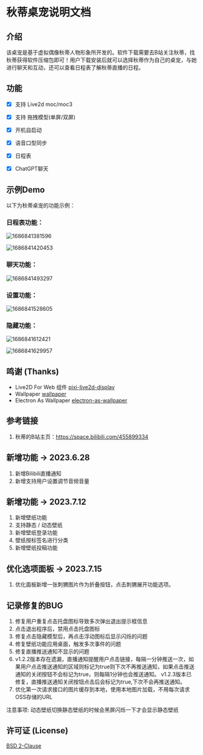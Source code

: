 # 秋蒂桌宠说明文档

## 介绍

该桌宠是基于虚拟偶像秋蒂人物形象所开发的。软件下载需要去B站关注秋蒂，找秋蒂获得软件压缩包即可！用户下载安装后就可以选择秋蒂作为自己的桌宠，与她进行聊天和互动，还可以查看日程表了解秋蒂直播的日程。

## 功能

- [x] 支持 Live2d moc/moc3

- [x] 支持 拖拽模型(单屏/双屏)

- [x] 开机自启动

- [x] 语音口型同步

- [x] 日程表

- [x] ChatGPT聊天

  

## 示例Demo

以下为秋蒂桌宠的功能示例：

### 日程表功能：

![1686841381596](https://dullwolf.oss-cn-shenzhen.aliyuncs.com/1119044963955376128.png)

![1686841420453](https://dullwolf.oss-cn-shenzhen.aliyuncs.com/1119044900071931904.png)



### 聊天功能：

![1686841493297](https://dullwolf.oss-cn-shenzhen.aliyuncs.com/1119044845223018496.png)



### 设置功能：

![1686841528605](https://dullwolf.oss-cn-shenzhen.aliyuncs.com/1119044772074356736.png)



### 隐藏功能：

![1686841612421](https://dullwolf.oss-cn-shenzhen.aliyuncs.com/1119044699496120320.png)

![1686841629957](https://dullwolf.oss-cn-shenzhen.aliyuncs.com/1119044580444995584.png)



## 鸣谢 (Thanks)

- Live2D For Web 组件 [pixi-live2d-display](https://github.com/guansss/pixi-live2d-display)
- Wallpaper [wallpaper](https://github.com/sindresorhus/wallpaper)
- Electron As Wallpaper [electron-as-wallpaper](https://github.com/meslzy/electron-as-wallpaper)

## 参考链接

1. 秋蒂的B站主页：https://space.bilibili.com/455899334

## 新增功能 -> 2023.6.28

1. 新增Bilibili直播通知
2. 新增支持用户设置调节音频音量

## 新增功能 -> 2023.7.12

1. 新增壁纸功能
2. 支持静态 / 动态壁纸
3. 新增壁纸登录功能
4. 壁纸按标签名进行分类
5. 新增壁纸投稿功能

## 优化选项面板 -> 2023.7.15

1. 优化面板新增一张刺猬图片作为折叠按钮，点击刺猬展开功能选项。

## 记录修复的BUG

1. 修复用户重复点击托盘图标导致多次弹出退出提示框信息
2. 点击退出程序后，禁用点击托盘图标
3. 修复点击隐藏模型后，再点击浮动图标后显示闪烁的问题
4. 修复壁纸功能应用桌面，触发多次事件的问题
5. 修复直播推送通知不显示的问题
6. v1.2.2版本存在遗漏，直播通知提醒用户点击链接，每隔一分钟推送一次，如果用户点击推送通知的区域则标记为true则下次不再推送通知，如果点击推送通知的关闭按钮不会标记为true，则每隔1分钟也会推送通知。
   v1.2.3版本已修复，直播推送通知关闭按钮点击后会标记为true,下次不会再推送通知。
7. 优化第一次请求接口的图片缓存到本地，使用本地图片加载，不用每次请求OSS存储的URL

注意事项: 动态壁纸切换静态壁纸的时候会黑屏闪烁一下才会显示静态壁纸

## 许可证 (License)
[BSD 2-Clause](https://raw.githubusercontent.com/kirbystudy/chatgpt-desktopPet/main_v1.2.x/LICENSE)